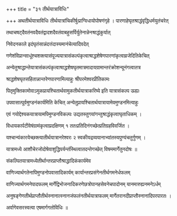 +++
title = "३१ तीर्थयात्राविधिः"

+++
अथतीर्थयात्राविधिः तीर्थयात्रांचिकीर्षुःप्राग्विधायोपोषणंगृहे । पारणाहेघृतश्राद्धंवृद्धिधर्मयुतंचरेत्

तथाचषट्‌दैवतंनवदैवतंद्वादशदैवतंवाबहुसर्पिर्युतेनान्नेनश्राद्धंकुर्यात्

निवेदनकाले इदंघृतंसान्नंदत्तंदास्यमानंचेत्यादिवदेत्

गणेशंविप्रान्साधूंश्चशक्त्यासंपूज्ययात्रासंकल्पंकृत्वाश्राद्धशेषेणपारणांकृत्वाव्रजेदितिकेचित्

अन्येतुश्राद्धान्तेयात्रासंकल्पंकृत्वाश्राद्धशेषघृतमात्रमादायग्रामान्तरंक्रोशन्यूनंगत्वातत्र

श्राद्धशेषघृतसहितान्नान्तरेणपारणामित्याहुः श्रीपरमेश्वरप्रीतिकामः

पितृमुक्तिकामोवाऽमुकप्रायश्चितार्थवामुकतीर्थयात्राकरिष्ये इति यात्रासंकल्प ऊह्यः

उपवासात्पूर्वमुण्डनंकार्यमिति केचित् अन्येतुप्रायश्चितार्थयात्रायामेवमुण्डनमित्याहुः

एवं गयोद्देश्यकयात्रायामपिमुण्डनविकल्पः उद्यतस्तुगयांगन्तुश्राद्धंकृत्वाघृताधिकम् ।

विधायकार्पटीवेषंग्रामंकृत्वाप्रदक्षिणम् १ ततःप्रतिदिनंगच्छेत्प्रतिग्रहविवर्जित ।

यश्चान्यंकारयेच्छक्त्यातीर्थयात्रानरेश्वरः २ स्वकीयद्रव्ययानाभ्यांतस्यपुण्यंचतुर्गुणम् ।

यात्रामध्ये आशौचेरजोदोषेवाशुद्धिपर्यन्तंस्थित्वातदन्तेगच्छेत् विषममार्गेतुनदोषः ॥

संकल्पितयात्रामध्येतीर्थान्तरप्राप्तौश्राद्धादिकंकार्यमेव

वाणिज्यार्थगतेनापिमुण्डनोपवासादिकार्यम् कार्यान्तरप्रसंगेनतीर्थगमनेर्धफलम्

वाणिज्यार्थगमनेपादफलम् मार्गेद्विभोजनादिकरणेछत्रोपानहसेवनेचपादोनम् यानमारुह्यनमनेऽर्धम्

अनुषङ्गेणतीर्थप्राप्तौतीर्थस्नानात्स्नानजंफलंनतीर्थयात्राफलम् मार्गेतरानदीप्राप्तौस्नानादिपरपारतः ।

अर्वागेवसरस्वत्या एषमार्गगतोविधिः ॥
